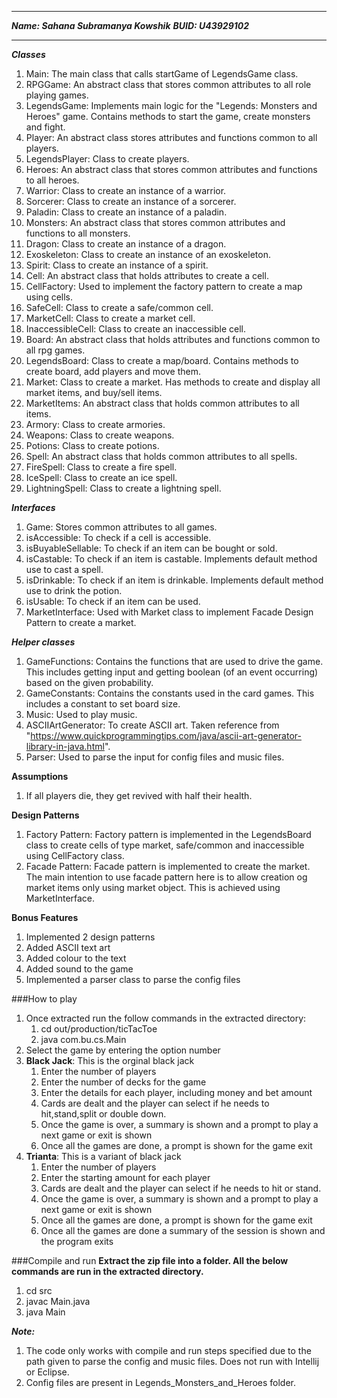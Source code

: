 -----
***Name: Sahana Subramanya Kowshik***
***BUID: U43929102***

-----

***Classes***
1. Main: The main class that calls startGame of LegendsGame class.
2. RPGGame: An abstract class that stores common attributes to all role playing games.
3. LegendsGame: Implements main logic for the "Legends: Monsters and Heroes" game. Contains methods to start the game, create monsters and fight.
4. Player: An abstract class stores attributes and functions common to all players.
5. LegendsPlayer: Class to create players.
6. Heroes: An abstract class that stores common attributes and functions to all heroes.
7. Warrior: Class to create an instance of a warrior.
8. Sorcerer: Class to create an instance of a sorcerer.
9. Paladin: Class to create an instance of a paladin.
10. Monsters: An abstract class that stores common attributes and functions to all monsters.
11. Dragon: Class to create an instance of a dragon.
12. Exoskeleton: Class to create an instance of an exoskeleton.
13. Spirit: Class to create an instance of a spirit.
14. Cell: An abstract class that holds attributes to create a cell.
15. CellFactory: Used to implement the factory pattern to create a map using cells.
16. SafeCell: Class to create a safe/common cell.
17. MarketCell: Class to create a market cell.
18. InaccessibleCell: Class to create an inaccessible cell.
19. Board: An abstract class that holds attributes and functions common to all rpg games.
20. LegendsBoard: Class to create a map/board. Contains methods to create board, add players and move them.
21. Market: Class to create a market. Has methods to create and display all market items, and buy/sell items.
22. MarketItems: An abstract class that holds common attributes to all items.
23. Armory: Class to create armories.
24. Weapons: Class to create weapons.
25. Potions: Class to create potions.
26. Spell: An abstract class that holds common attributes to all spells.
27. FireSpell: Class to create a fire spell.
28. IceSpell: Class to create an ice spell.
29. LightningSpell: Class to create a lightning spell.

***Interfaces***
1. Game: Stores common attributes to all games.
2. isAccessible: To check if a cell is accessible.
3. isBuyableSellable: To check if an item can be bought or sold.
4. isCastable: To check if an item is castable. Implements default method use to cast a spell.
5. isDrinkable: To check if an item is drinkable. Implements default method use to drink the potion.
6. isUsable: To check if an item can be used.
7. MarketInterface: Used with Market class to implement Facade Design Pattern to create a market.

***Helper classes***
1. GameFunctions: Contains the functions that are used to drive the game. This includes getting input and getting boolean (of an event occurring) based on the given probability.
2. GameConstants: Contains the constants used in the card games. This includes a constant to set board size.
3. Music: Used to play music.
4. ASCIIArtGenerator: To create ASCII art. Taken reference from "https://www.quickprogrammingtips.com/java/ascii-art-generator-library-in-java.html".
5. Parser: Used to parse the input for config files and music files.

**Assumptions**
1. If all players die, they get revived with half their health.

**Design Patterns**
1. Factory Pattern: Factory pattern is implemented in the LegendsBoard class to create cells of type market, safe/common and inaccessible using CellFactory class.
2. Facade Pattern: Facade pattern is implemented to create the market. The main intention to use facade pattern here is to allow creation og market items only using market object. This is achieved using MarketInterface.

**Bonus Features**
1. Implemented 2 design patterns
2. Added ASCII text art
3. Added colour to the text
4. Added sound to the game
5. Implemented a parser class to parse the config files

###How to play
1. Once extracted run the follow commands in the extracted directory:
    1. cd out/production/ticTacToe
    2. java com.bu.cs.Main
2. Select the game by entering the option number
3. **Black Jack**: This is the orginal black jack
    1. Enter the number of players
    2. Enter the number of decks for the game
    3. Enter the details for each player, including money and bet amount
    4. Cards are dealt and the player can select if he needs to hit,stand,split or double down.
    5. Once the game is over, a summary is shown and a prompt to play a next game or exit is shown
    6. Once all the games are done, a prompt is shown for the game exit
4. **Trianta**: This is a variant of black jack
    1. Enter the number of players
    2. Enter the starting amount for each player
    3. Cards are dealt and the player can select if he needs to hit or stand. 
    4. Once the game is over, a summary is shown and a prompt to play a next game or exit is shown
    5. Once all the games are done, a prompt is shown for the game exit
    6. Once all the games are done a summary of the session is shown and the program exits

###Compile and run
**Extract the zip file into a folder.
All the below commands are run in the extracted directory.**
1. cd src
2. javac Main.java
3. java Main

***Note:***
1. The code only works with compile and run steps specified due to the path given to parse the config and music files. Does not run with Intellij or Eclipse.
2. Config files are present in Legends_Monsters_and_Heroes folder.